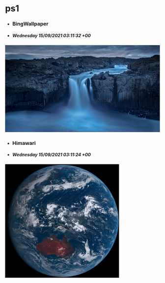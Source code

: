 # ps1

- ### BingWallpaper
- ##### Wednesday 15/09/2021 03:11:32 +00
<img src="BingWallpaper/latest.jpg" width="700" height="auto" title="👉  BingWallpaper  👈">


- ### Himawari 
- ##### Wednesday 15/09/2021 03:11:24 +00
<img src="Himawari/latest.jpg" width="auto" height="371" title="👉  Himawari  👈">






